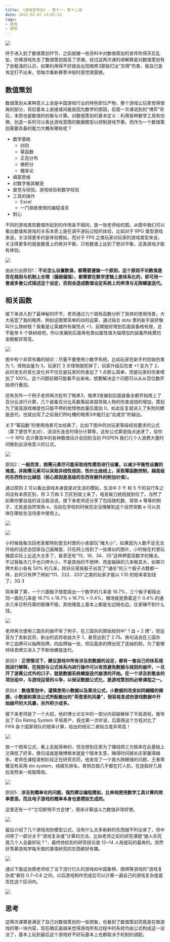 ```yaml
---
title: 《游戏性导论》- 第十一、第十二讲
date: 2022-02-07 13:02:12
tags:
- 游戏
- 感想
---
```


![](http://img.pjhubs.com/20220208095420.png)

终于进入到了数值策划环节，之前就被一些资料中对数值策划的宣传吹得天花乱坠，仿佛游戏失去了数值策划就丢了灵魂，经过这两次课的讲解算是对数值策划有了些粗浅的认识，如果利用得不好就会出现暗黑3那般打出“京牌”伤害，我自己是肯定打不出来，但每次看新赛季冲层时感觉很震撼。

## 数值策划
数值策划从某种意义上说是中国游戏行业的特色职位产物，整个游戏让玩家觉得很爽的部分，背后基本上直接或间接是因为数学的原因，前面一次课说到的“博弈”背后，本质也是数值的权衡与计算。对数值策划的基本定义：利用各种数学工具和仿佛，创造一系列可以表达游戏意图的数据模型以控制游戏节奏。而作为一个数值策划需要具备的能力大概有哪些呢？

* 数学基础
    * 四则
    * 幂函数
    * 正态分布
    * 微积分
    * 概率论
* 缜密思维
* 对数字极其敏锐
* 直觉与经验。游戏经验和数学经验
* 工具的操作
    * Excel
	* 一门熟练使用的编程语言
* 耐心

不同的游戏类型数值所起到的作用各不相同，放一张老师给的图。从图中我们可以看出数值和游戏的关系本质上是在调平游玩过程的体验，比如对于 RPG 类型游戏来说，关注得更多的是体验模拟，而对于 FPS 之类玩家对玩家的游戏类型来说，关注得更多的就是数值上的绝对平衡，只有数值上达到了绝对平衡，这类游戏才能有体验。

![](http://img.pjhubs.com/20220207232704.png)

由此引出原则1：**不论怎么设置数值，都需要遵循一个原则，这个原则不论数值是否在规则与机制上合理（偏弱偏强），都需要在数学逻辑上是体系化的，即可用一套或多套公式描述这个设定，否则会造成数值设定系统上的奔溃与无限螺旋迭代。**

## 相关函数
接下来进入到了最神秘的环节，老师通过几个固有函数分析了具体的使用场景，大大拓宽了我的眼界。例如这图里简单的四则运算，通过结合 dota 里的新手装好像叫什么铁树枝？我看是让英雄所有属性点 +1，前期挺好用到后面装备格有限，总不能带 6 个铁树枝吧，所以发展到后面再有类似属性值大幅增加的装备所耗费的金额都非常高。

![](http://img.pjhubs.com/20220207233323.png)

图中有个非常有趣的结论：尽量不要使用小数字系统。比如玩家在新手村初始伤害为 1，怪物血量为 3，玩家打 3 次怪物就死掉了，玩家升级后伤害 +1 变为了 2，此时发生的变化变化并不仅仅是玩家的伤害加了 1 点那么简单，而是玩家的伤害增加了 100%。这个问题前期可能看不出来啥，想要解决这个问题可以从从百位数开始进行叠加。

还有另外一个例子老师再次批判了暗黑3，暗黑3发展到后面装备全都开始用上了百分比进行计算，几个装备百分比系数乘起来就导致人物的伤害成倍的增加，策划为了提高游戏难度也只能不停的给怪物血量后面加 0，如此反复就进入了失败的螺旋迭代，也就出现了之前我们所吐槽的暗黑3中能打出“兆或京”的输出。

关于“幂函数”的使用场景可太经典了，比如下图中的对玩家等级经验要求的公式（算了感觉不太对）、消消乐连击时得分计算等，这些公式算是指点迷津了，给你一个 RPG 去计算其中的各种数值估计会回到当初 PIGPEN 我们几个人浪费大量时间推到出没啥意义的公式。

![](http://img.pjhubs.com/20220208093534.png)

原则2：**一般而言，刚需元素尽可能采取线性模型进行设置，以减少平衡性设置的难度。非刚需元素可以采取非线性规则，性价比曲线上，采取幂函数控制，越高级的东西性价比越低（核心原因是高级的东西有额外的附加价值）。**

通过原则 2 可以看出游戏本身就是对生活的模拟，生活中 3 千 和 5 千的自行车之间没有本质区别，但 3 万和 5 万区别就上来了，电变碳刀统统就到位了。当然了如果你要自组的话当我没说。接下来老师还分享了包括随机数、常熟 e 等等的例子，尤其是自然常熟 e，当初在学校的时候完全没理解到这个自然常数 e 可以具体在哪些生活场景中使用上。

![](http://img.pjhubs.com/20220208095108.png)

![](http://img.pjhubs.com/20220208095115.png)


小时候我每次回老家都特别爱去村里的小卖部玩“赌大小”，如果因为人数不足无法开始的话还会回家自己画赌盘，只在网上找到了一张类似的图片，小时候在村里玩赌盘实际上比这大太多了，甚至还有“13、16、34、35”这种押耍双数字的赌法，不过我每次几乎也只押大小，不是其他的不想押，而是输掉的几率极其大，如果只押大和小各有 50% 的几率，除非庄家摇骰子出现了“通杀”的三个骰子点数都一样，此时只有押了例如“111、222、333”之类的玩家才能以 1:10 的赔率拿到钱了。3Q  3

简单算了算，一个六面骰子随意摇出一个数字的几率是 16.7%，三个骰子都摇出同一面的几率是 16.7% x 16.7% x 16.7% = 0.4%，赌场就是靠着这个 0.4% 的通杀几率日积月累的稳赚不赔，其他赌盘上基本上都是左边赔右边，庄家赚不到什么钱。

![](http://img.pjhubs.com/20220208095420.png)

老师再次使用三国杀的崩坏举了例子，在三国杀的原始规则中“ 1 血 = 2 牌”，但运营为了卖新武将，新出的武将收益大于 1，甚至达到了 2.75。换句话说在三国杀中三血牌可以抽两张牌，四血牌抽一张，但后面卖的牌出现了连抽机制，为了能够持续卖牌又进入了不断地螺旋迭代。

原则3：**正常情况下，建议游戏中所有涉及到数据的设定，都有一套自己的体系规则进行解释，在规则与公式体系内进行操作可以有效避免数据与规则的崩坏，一旦开了游离公式外的口子，就是数据系统螺旋迭代崩溃的开始。在一个涉及到氪金的项目组中，与游戏运营的斗争，以保证数据公式化，是游戏策划的必修课程之一。**

原则4：**数值策划中，谨慎使用小数据以及乘法公式，小数据的改变如同蝴蝶的翅膀，小数据和乘法公式所酝酿出的“茶壶里的风暴”，很容易变成你游戏数据中开始崩坏的大风暴，另外积少成多。**

接下来老师放了一个大招，他的博士论文中的一部分内容破解掉了平局游戏，推导出了 Elo Rating System 平局房产，我也第一次听说，后面用这个方程对比了 FIFA 各个国家球队的赔率计算，给出的结论二者拟合度非常高！

![](http://img.pjhubs.com/20220208130145.png)

放一个赔率公式，看上去挺简单的，但没想到庄家为了赚钱把三方赔率在此基础上又降低了好多，换句话就是赌博根本就是个赔本生意，赌得时间越长庄家赢得越多。老师在课程录制阶段正在研究农药，他发现了一个我大跌眼镜的问题，王者荣耀没有采用 elo system，纯娱乐排名，青铜白银几乎都在打人机，在连胜好几局后突然来一局智障局。

![](http://img.pjhubs.com/20220208130334.png)

原则5：**涉及到概率论的问题，强烈建议编程模拟，比单纯使用数学工具计算的效率更高，而且电子游戏的概率本身也是模拟生成的。**

这里还有一个“兰切斯特平方定律”，用来计算战斗力数值非常好使。

![](http://img.pjhubs.com/20220208130728.png)

最后介绍了几个游戏攻防模型公式，没有什么太多新鲜的东西就不列出来了，但中间带了一部分关于“游戏复杂度”计算的方法，比如老师之前的研究课题“狼人杀究竟几个人会最好玩？”，最终他给到的研究结论是 12~14 人局是玩的最爽的。突然好羡慕游戏学每天做的事情研究的东西都好有趣。

![](http://img.pjhubs.com/20220208131034.png)

通过下面这张图老师给了当下流行已久的游戏如中国象棋、围棋等游戏的“游戏复杂度”都在 0.7~0.8 之间，以后游戏制作完成后可以计算一遍自己的游戏复杂度是否在这个区间内。

![](http://img.pjhubs.com/20220208131040.png)

## 思考
这两次课算是满足了自己对数值策划的一些想象，也看到了数值策划究竟是在做游戏的哪一块内容，现在确实是越来觉得游戏所有过程中的系统均由公式构成这一说法了，基本上玩到最后这个游戏好不好玩基本上也都取决于机制的调配。